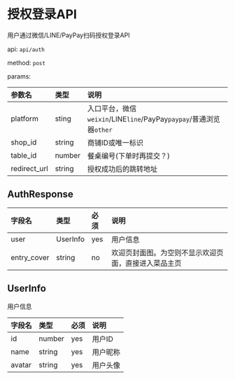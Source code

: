# 授权登录API

用户通过微信/LINE/PayPay扫码授权登录API

api: `api/auth`

method: `post`

params:

参数名|类型|说明
:--|:--|:--
platform|sting|入口平台，微信`weixin`/LINE`line`/PayPay`paypay`/普通浏览器`other`
shop_id|string|商铺ID或唯一标识
table_id|number|餐桌编号(下单时再提交？)
redirect_url|string|授权成功后的跳转地址

## AuthResponse



字段名|类型|必须|说明
:--|:--|:--|:--
user|UserInfo|yes|用户信息
entry_cover|string|no|欢迎页封面图。为空则不显示欢迎页面，直接进入菜品主页

## UserInfo

用户信息

字段名|类型|必须|说明
:--|:--|:--|:--
id|number|yes|用户ID
name|string|yes|用户昵称
avatar|string|yes|用户头像
